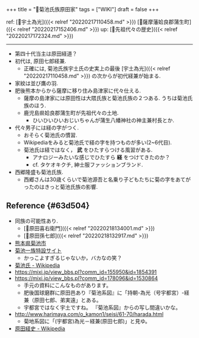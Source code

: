 +++
title = "📝菊池氏族原田家"
tags = ["WIKI"]
draft = false
+++

ref: [📝宇土為光]({{< relref "20220217110458.md" >}}) [📝薩摩藩姶良郡蒲生町]({{< relref "20220217152406.md" >}}) up: [📂先祖代々の歴史]({{< relref "20220217172324.md" >}})

---

-   第四十代当主は原田経道？
-   初代は, 原田七郎経兼.
    -   正確には, 菊池氏族宇土氏の史実上の最後 [宇土為光]({{< relref "20220217110458.md" >}}) の次からが初代経兼が始まる.
-   家紋は並び鷹の羽.
-   肥後熊本からから薩摩に移り住み島津家に代々仕える.
    -   薩摩の島津家には原田性は大隈氏族と菊池氏族の２つある. うちは菊池氏族のほう.
    -   鹿児島県姶良郡蒲生町が先祖代々の土地.
        -   ひいひいひいおじいちゃんが蒲生八幡神社の神主兼村長とか.
-   代々男子には経の字がつく.
    -   おそらく菊池氏の慣習.
    -   Wikipediaをみると菊池氏で経の字を持つものが多い(2~6代目).
    -   菊池氏は経ではなく， **武** をひたすらつける風習がある.
        -   アナロジーみたいな感じでひたすら **経** をつけてきたのか？
        -   cf. タケオキクチ, 紳士服ファッションブランド.
-   西郷隆盛も菊池氏族.
    -   西郷さんは30歳くらいで菊池源吾と名乗り子どもたちに菊の字をあてがったのはきっと菊池氏族の影響.


## Reference {#63d504}

-   同族の可能性あり.
    -   [📝原田喜右衛門]({{< relref "20220218134001.md" >}})
    -   [📝原田孫七郎]({{< relref "20220218132917.md" >}})
-   [熊本県菊池市](https://www.city.kikuchi.lg.jp/)
-   [菊池一族特設サイト](https://www.city.kikuchi.lg.jp/ichizoku/)
    -   かっこよすぎるじゃないか，バカなの笑？
-   [菊池氏 - Wikipedia](https://ja.wikipedia.org/wiki/%E8%8F%8A%E6%B1%A0%E6%B0%8F)
-   <https://mixi.jp/view_bbs.pl?comm_id=155950&id=1854391>
-   <https://mixi.jp/view_bbs.pl?comm_id=178096&id=1530864>
    -   手元の資料にこんなものがあります。
    -   肥後国球磨群に原田邑あり『菊池系図』に「持朝-為光（号宇都宮）-経兼（原田七郎、弟実遠」とある。
    -   宇都宮ではなく宇土ですね。 『菊池系図』からの写し間違いかな。
-   <http://www.harimaya.com/o_kamon1/seisi/61-70/harada.html>
    -   菊地系図に「(宇都宮)為光－経兼(原田七郎)」と見ゆ。
-   [原田経史 - Wikipedia](https://ja.wikipedia.org/wiki/%E5%8E%9F%E7%94%B0%E7%B5%8C%E5%8F%B2)
